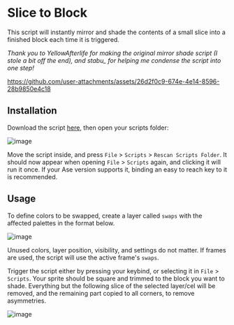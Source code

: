 # Slice to Block

This script will instantly mirror and shade the contents of a small slice into a finished block each time it is triggered.

*Thank you to YellowAfterlife for making the original mirror shade script (I stole a bit off the end), and stabu_ for helping me condense the script into one step!*

https://github.com/user-attachments/assets/26d2f0c9-674e-4e14-8596-28b9850e4c18


## Installation
Download the script [here](https://github.com/stacktrace-error/slice-to-block/releases), then open your scripts folder:

![image](https://github.com/user-attachments/assets/a26528ca-65e7-4b46-8668-f356fc621c1c)

Move the script inside, and press `File` > `Scripts` > `Rescan Scripts Folder`. It should now appear when opening `File` > `Scripts` again, and clicking it will run it once.
If your Ase version supports it, binding an easy to reach key to it is recommended.


## Usage
To define colors to be swapped, create a layer called `swaps` with the affected palettes in the format below.

![image](https://github.com/user-attachments/assets/ad0cdb3a-b3a1-47c7-b119-2d8970812f76)

Unused colors, layer position, visibility, and settings do not matter. If frames are used, the script will use the active frame's `swaps`.


Trigger the script either by pressing your keybind, or selecting it in `File` > `Scripts`.
Your sprite should be square and trimmed to the block you want to shade.
Everything but the following slice of the selected layer/cel will be removed, and the remaining part copied to all corners, to remove asymmetries.

![image](https://github.com/user-attachments/assets/fe2a2b65-ab0d-40c9-b5c5-f87cd2fc397f)
